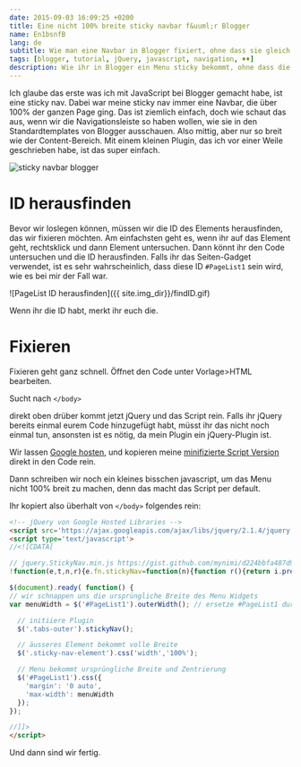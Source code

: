 ```yaml
---
date: 2015-09-03 16:09:25 +0200
title: Eine nicht 100% breite sticky navbar f&uuml;r Blogger
name: En1bsnfB
lang: de
subtitle: Wie man eine Navbar in Blogger fixiert, ohne dass sie gleich 100% einnimmt
tags: [blogger, tutorial, jQuery, javascript, navigation, ♦♦]
description: Wie ihr in Blogger ein Menu sticky bekommt, ohne dass die Navbar dann 100% einnimmt
---
```

Ich glaube das erste was ich mit JavaScript bei Blogger gemacht habe, ist eine sticky nav. Dabei war meine sticky nav immer eine Navbar, die über 100% der ganzen Page ging. Das ist ziemlich einfach, doch wie schaut das aus, wenn wir die Navigationsleiste so haben wollen, wie sie in den Standardtemplates von Blogger ausschauen. Also mittig, aber nur so breit wie der Content-Bereich. Mit einem kleinen Plugin, das ich vor einer Weile geschrieben habe, ist das super einfach.
<!-- more -->
![sticky navbar blogger]({{site.img_dir}}/fixedscroll.gif)

# ID herausfinden
Bevor wir loslegen können, müssen wir die ID des Elements herausfinden, das wir fixieren möchten.
Am einfachsten geht es, wenn ihr auf das Element geht, rechtsklick und dann Element untersuchen. Dann könnt ihr den Code untersuchen und die ID herausfinden. Falls ihr das Seiten-Gadget verwendet, ist es sehr wahrscheinlich, dass diese ID `#PageList1` sein wird, wie es bei mir der Fall war.

![PageList ID herausfinden]({{ site.img_dir}}/findID.gif)

Wenn ihr die ID habt, merkt ihr euch die.

# Fixieren
Fixieren geht ganz schnell. Öffnet den Code unter Vorlage>HTML bearbeiten.

Sucht nach `</body>`


direkt oben drüber kommt jetzt jQuery und das Script rein.
Falls ihr jQuery bereits einmal eurem Code hinzugefügt habt, müsst ihr das nicht noch einmal tun, ansonsten ist es nötig, da mein Plugin ein jQuery-Plugin ist.

Wir lassen [Google hosten](https://developers.google.com/speed/libraries/?hl=en#jquery), und kopieren meine [minifizierte Script Version](https://gist.github.com/mynimi/d224bbfa487d97102bde#file-jquery-stickynav-min-js) direkt in den Code rein.

Dann schreiben wir noch ein kleines bisschen javascript, um das Menu nicht 100% breit zu machen, denn das macht das Script per default.

Ihr kopiert also überhalt von `</body>` folgendes rein:

```html
<!-- jQuery von Google Hosted Libraries -->
<script src='https://ajax.googleapis.com/ajax/libs/jquery/2.1.4/jquery.min.js'/>
<script type='text/javascript'>
//<![CDATA[

// jquery.StickyNav.min.js https://gist.github.com/mynimi/d224bbfa487d97102bde
!function(e,t,n,r){e.fn.stickyNav=function(n){function r(){return i.prev("div").css("height",i.height()),windowTop=e(t).scrollTop(),i.css({position:windowTop>o?"fixed":"absolute",top:0,left:0})}n=e.extend({wrapperClass:"sticky-nav-wrapper",placeholderClass:"sticky-nav-placeholder",elementClass:"sticky-nav-element",zIndexValue:10},n),this.addClass(n.elementClass),e("."+n.wrapperClass).length||this.wrap('<div class="'+n.wrapperClass+'" style="position: relative; top: 0; left: 0; z-index: '+n.zIndexValue+';"></div>'),e("."+n.placeholderClass).length||this.before('<div class="'+n.placeholderClass+'"></div>');var i=this,o=this.offset().top;return e(t).on("load resize scroll",function(e){r()}),this}}(jQuery,window,document,this);

$(document).ready( function() {
// wir schnappen uns die ursprüngliche Breite des Menu Widgets
var menuWidth = $('#PageList1').outerWidth(); // ersetze #PageList1 durch deine ID, falls sie anders ist

  // initiiere Plugin
  $('.tabs-outer').stickyNav();

  // äusseres Element bekommt volle Breite
  $('.sticky-nav-element').css('width','100%');

  // Menu bekommt ursprüngliche Breite und Zentrierung
  $('#PageList1').css({
    'margin': '0 auto',
    'max-width': menuWidth
  });
});

//]]>
</script>
```

Und dann sind wir fertig.
